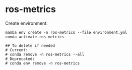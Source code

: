 # ros-metrics

Create environment:

```
mamba env create -n ros-metrics --file environment.yml
conda activate ros-metrics

## To delete if needed
# Current:
# conda remove -n ros-metrics --all
# Deprecated:
# conda env remove -n ros-metrics
```

